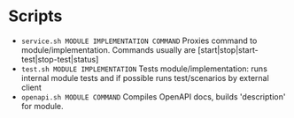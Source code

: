 # Scripts
* `service.sh MODULE IMPLEMENTATION COMMAND` Proxies command to module/implementation. Commands usually are [start|stop|start-test|stop-test|status]
* `test.sh MODULE IMPLEMENTATION` Tests module/implementation: runs internal module tests and if possible runs test/scenarios by external client
* `openapi.sh MODULE COMMAND` Compiles OpenAPI docs, builds 'description' for module.
